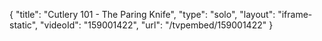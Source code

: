 {
    "title": "Cutlery 101 - The Paring Knife",
    "type": "solo",
    "layout": "iframe-static",
    "videoId": "159001422",
    "url": "\/tvpembed\/159001422"
}